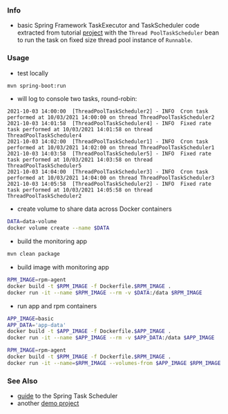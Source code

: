 ### Info

*  basic Spring Framework TaskExecutor and TaskScheduler code extracted from tutorial [project](https://github.com/eugenp/tutorials/tree/master/spring-scheduling) with the `Thread PoolTaskScheduler` bean to run the task on fixed size thread  pool instance of `Runnable`.

### Usage
* test locally
```sh
mvn spring-boot:run
```
* will log to console two tasks, round-robin:
```text
2021-10-03 14:00:00  [ThreadPoolTaskScheduler2] - INFO  Cron task performed at 10/03/2021 14:00:00 on thread ThreadPoolTaskScheduler2
2021-10-03 14:01:58  [ThreadPoolTaskScheduler4] - INFO  Fixed rate task performed at 10/03/2021 14:01:58 on thread ThreadPoolTaskScheduler4
2021-10-03 14:02:00  [ThreadPoolTaskScheduler1] - INFO  Cron task performed at 10/03/2021 14:02:00 on thread ThreadPoolTaskScheduler1
2021-10-03 14:03:58  [ThreadPoolTaskScheduler5] - INFO  Fixed rate task performed at 10/03/2021 14:03:58 on thread ThreadPoolTaskScheduler5
2021-10-03 14:04:00  [ThreadPoolTaskScheduler3] - INFO  Cron task performed at 10/03/2021 14:04:00 on thread ThreadPoolTaskScheduler3
2021-10-03 14:05:58  [ThreadPoolTaskScheduler2] - INFO  Fixed rate task performed at 10/03/2021 14:05:58 on thread ThreadPoolTaskScheduler2
```
* create volume to share data across Docker containers

```sh
DATA=data-volume
docker volume create --name $DATA
```
* build the monitoring app
```sh
mvn clean package
```
* build image with monitoring app
```sh
RPM_IMAGE=rpm-agent
docker build -t $RPM_IMAGE -f Dockerfile.$RPM_IMAGE .
docker run -it --name $RPM_IMAGE --rm -v $DATA:/data $RPM_IMAGE
```
* run app and rpm containers
```sh
APP_IMAGE=basic
APP_DATA='app-data'
docker build -t $APP_IMAGE -f Dockerfile.$APP_IMAGE .
docker run -it --name $APP_IMAGE --rm -v $APP_DATA:/data $APP_IMAGE

RPM_IMAGE=rpm-agent
docker build -t $RPM_IMAGE -f Dockerfile.$RPM_IMAGE .
docker run -it --name=$RPM_IMAGE --volumes-from $APP_IMAGE $RPM_IMAGE
```

### See Also

  * [guide](https://www.baeldung.com/spring-task-scheduler) to the Spring Task Scheduler
  * another [demo project](https://github.com/JavaInUse/springboot-taskscheduler) 

